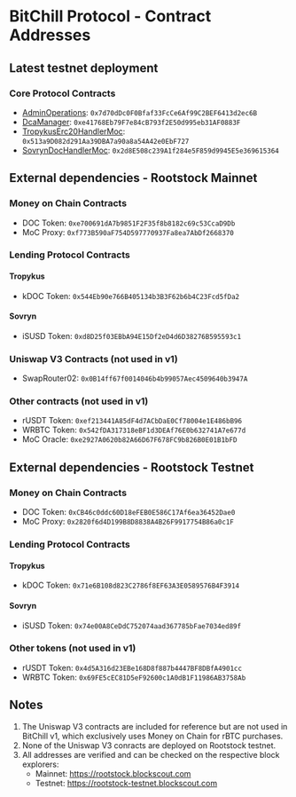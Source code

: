 # BitChill Protocol - Contract Addresses

## Latest testnet deployment

### Core Protocol Contracts
- [AdminOperations](https://rootstock-testnet.blockscout.com/address/0x7d70dDc0F0Bfaf33FcCe6Af99C2BEF6413d2ec6B): `0x7d70dDc0F0Bfaf33FcCe6Af99C2BEF6413d2ec6B`
- [DcaManager](https://rootstock-testnet.blockscout.com/address/0xe41768Eb79F7e84cB793f2E50d995eb31AF0883F): `0xe41768Eb79F7e84cB793f2E50d995eb31AF0883F`
- [TropykusErc20HandlerMoc](https://rootstock-testnet.blockscout.com/address/0x513a9D082d291Aa39DBA7a90a8a54A42e0EbF727): `0x513a9D082d291Aa39DBA7a90a8a54A42e0EbF727`
- [SovrynDocHandlerMoc](https://rootstock-testnet.blockscout.com/address/0x2d8E508c239A1f284e5F859d9945E5e369615364): `0x2d8E508c239A1f284e5F859d9945E5e369615364`

## External dependencies - Rootstock Mainnet

### Money on Chain Contracts
- DOC Token: `0xe700691dA7b9851F2F35f8b8182c69c53CcaD9Db`
- MoC Proxy: `0xf773B590aF754D597770937Fa8ea7AbDf2668370`

### Lending Protocol Contracts
#### Tropykus
- kDOC Token: `0x544Eb90e766B405134b3B3F62b6b4C23Fcd5fDa2`

#### Sovryn
- iSUSD Token: `0xd8D25f03EBbA94E15Df2eD4d6D38276B595593c1`

### Uniswap V3 Contracts (not used in v1)
- SwapRouter02: `0x0B14ff67f0014046b4b99057Aec4509640b3947A`

### Other contracts (not used in v1)
- rUSDT Token: `0xef213441A85dF4d7ACbDaE0Cf78004e1E486bB96`
- WRBTC Token: `0x542fDA317318eBF1d3DEAf76E0b632741A7e677d`
- MoC Oracle: `0xe2927A0620b82A66D67F678FC9b826B0E01B1bFD`

## External dependencies - Rootstock Testnet

### Money on Chain Contracts
- DOC Token: `0xCB46c0ddc60D18eFEB0E586C17Af6ea36452Dae0`
- MoC Proxy: `0x2820f6d4D199B8D8838A4B26F9917754B86a0c1F`

### Lending Protocol Contracts
#### Tropykus
- kDOC Token: `0x71e6B108d823C2786f8EF63A3E0589576B4F3914`

#### Sovryn
- iSUSD Token: `0x74e00A8CeDdC752074aad367785bFae7034ed89f`

### Other tokens (not used in v1)
- rUSDT Token: `0x4d5A316d23EBe168D8f887b4447BF8DBfA4901cc`
- WRBTC Token: `0x69FE5cEC81D5eF92600c1A0dB1F11986AB3758Ab`

## Notes
1. The Uniswap V3 contracts are included for reference but are not used in BitChill v1, which exclusively uses Money on Chain for rBTC purchases.
2. None of the Uniswap V3 conracts are deployed on Rootstock testnet.
3. All addresses are verified and can be checked on the respective block explorers:
   - Mainnet: https://rootstock.blockscout.com
   - Testnet: https://rootstock-testnet.blockscout.com
